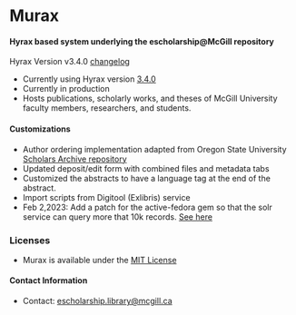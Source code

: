 # Murax

#### Hyrax based system underlying the escholarship@McGill repository
Hyrax Version
v3.4.0
[changelog](https://github.com/samvera/hyrax/releases/tag/v3.4.0)

* Currently using Hyrax version [3.4.0](https://github.com/samvera/hyrax)
* Currently in production
* Hosts publications, scholarly works, and theses of McGill University faculty members, researchers, and students.

#### Customizations

* Author ordering implementation adapted from Oregon State University [Scholars Archive repository](https://github.com/osulp/Scholars-Archive)
* Updated deposit/edit form with combined files and metadata tabs
* Customized the abstracts to have a language tag at the end of the abstract.
* Import scripts from Digitool (Exlibris) service
* Feb 2,2023: Add a patch for the active-fedora gem so that the solr service can query more that 10k records. [See here](https://github.com/samvera/hyrax/issues/5403)

### Licenses
* Murax is available under the  [MIT License](https://github.com/mcglib/murax/blob/master/LICENSE)

#### Contact Information
* Contact: escholarship.library@mcgill.ca

